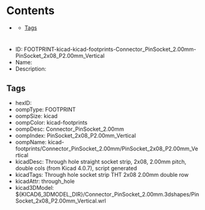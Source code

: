 



Contents
========

* [](#)
	* [Tags](#tags)

# 

- ID: FOOTPRINT-kicad-kicad-footprints-Connector_PinSocket_2.00mm-PinSocket_2x08_P2.00mm_Vertical
- Name: 
- Description: 

## Tags

- hexID: 
- oompType: FOOTPRINT
- oompSize: kicad
- oompColor: kicad-footprints
- oompDesc: Connector_PinSocket_2.00mm
- oompIndex: PinSocket_2x08_P2.00mm_Vertical
- oompName: kicad-footprints/Connector_PinSocket_2.00mm/PinSocket_2x08_P2.00mm_Vertical
- kicadDesc: Through hole straight socket strip, 2x08, 2.00mm pitch, double cols (from Kicad 4.0.7), script generated
- kicadTags: Through hole socket strip THT 2x08 2.00mm double row
- kicadAttr: through_hole
- kicad3DModel: ${KICAD6_3DMODEL_DIR}/Connector_PinSocket_2.00mm.3dshapes/PinSocket_2x08_P2.00mm_Vertical.wrl
